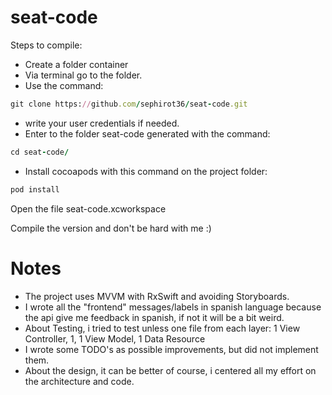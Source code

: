 # seat-code

Steps to compile:
- Create a folder container
- Via terminal go to the folder.
- Use the command:
```ruby
git clone https://github.com/sephirot36/seat-code.git
```
- write your user credentials if needed.
- Enter to the folder seat-code generated with the command:
```ruby
cd seat-code/
```
- Install cocoapods with this command on the project folder:
```ruby
pod install
```
Open the file seat-code.xcworkspace

Compile the version and don't be hard with me :)


# Notes

- The project uses MVVM with RxSwift and avoiding Storyboards.
- I wrote all the "frontend" messages/labels in spanish language because the api give me feedback in spanish, if not it will be a bit weird.
- About Testing, i tried to test unless one file from each layer: 1 View Controller, 1, 1 View Model, 1 Data Resource
- I wrote some TODO's as possible improvements, but did not implement them.
- About the design, it can be better of course, i centered all my effort on the architecture and code.


